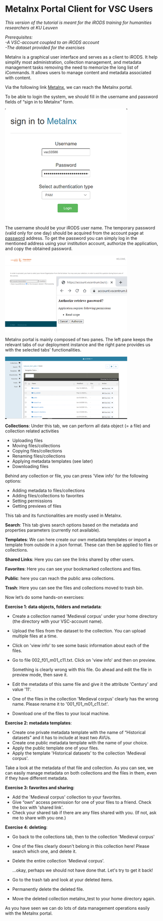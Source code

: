 # Metalnx Portal Client for VSC Users
*This version of the tutorial is meant for the iRODS training for humanities researchers at KU Leuven*

*Prerequisites:*  
*-A VSC-account coupled to an iRODS account*  
*-The dataset provided for the exercises*

Metalnx is a graphical user interface and serves as a client to iRODS. It help simplify most administration, collection management, and metadata management tasks removing the need to memorize the long list of iCommands. It allows users to manage content and metadata associated with content.

Via the following link [Metalnx](https://icts-p-hpc-metalnx.cloud.icts.kuleuven.be/metalnx/login/), we can reach the Metalnx portal. 

To be able to login the system, we should fill in the username and password fields of “sign in to Metalnx” form.

<img align="center" src="img/metalnx_login.png" width="400px">

The username should be your iRODS user name. The temporary password (valid only for one day) should be acquired from the account page at [password](https://vsc-passwd.icts.kuleuven.be) address. To get the password you can simply log in the mentioned address using your institution account, authorize the application, and copy the obtained password.

<img align="center" src="img/metalnx_password.png" width="400px">

Metalnx portal is mainly composed of two panes. The left pane keeps the relevant tabs of our deployment instance and the right pane provides us with the selected tabs’ functionalities.

<img align="center" src="img/metalnx_general.png" width="400px">

**Collections**: Under this tab, we can perform all data object (= a file) and collection related activities
 
- Uploading files  
- Moving files/collections  
- Copying files/collections  
- Renaming files/collections  
- Applying metadata templates (see later)  
- Downloading files  

Behind any collection or file, you can press 'View info' for the following options:

- Adding metadata to files/collections  
- Adding files/collections to favorites  
- Setting permissions  
- Getting previews of files  

This tab and its functionalities are mostly used in Metalnx.

**Search**: This tab gives search options based on the metadata and properties parameters (currently not available).

**Templates**: We can here create our own metadata templates or import a template from outside in a json format. These can then be applied to files or collections.

**Shared Links**: Here you can see the links shared by other users.

**Favorites**: Here you can see your bookmarked collections and files.

**Public**: here you can reach the public area collections.

**Trash**: Here you can see the files and collections moved to trash bin.

Now let’s do some hands-on exercises:

**Exercise 1: data objects, folders and metadata**:

- Create a collection named 'Medieval corpus' under your home directory (the directory with your VSC-account name).
- Upload the files from the dataset to the collection. You can upload multiple files at a time.
- Click on 'view info' to see some basic information about each of the files.
- Go to file 002_f01_m01_c11.txt. Click on 'view info' and then on preview.

  Something is clearly wrong  with this file. Go ahead and edit the file in preview mode, then save it.
  
- Edit the metadata of this same file and give it the attribute 'Century' and value '11'.
- One of the files in the collection 'Medieval corpus' clearly has the wrong name. Please rename it to '001_f01_m01_c11.txt'.
- Download one of the files to your local machine.

 **Exercise 2: metadata templates**:

- Create one private metadata template with the name of “Historical datasets” and it has to include at least two AVUs.
- Create one public metadata template with the name of your choice.
- Apply the public template one of your files.
- Apply the template 'Historical datasets' to the collection 'Medieval corpus'.

Take a look at the metadata of that file and collection. As you can see, we can easily manage metadata on both collections and the files in them, even if they have different metadata.

**Exercise 3: favorites and sharing**:

- Add the 'Medieval corpus' collection to your favorites.
- Give “own” access permission for one of your files to a friend. Check the box with 'shared link'.
- Check your shared tab if there are any files shared with you. (If not, ask me to share with you one.)

**Exercise 4: deleting**:
- Go back to the collections tab, then to the collection 'Medieval corpus'
- One of the files clearly doesn't belong in this collection here! Please search which one, and delete it. 
- Delete the entire collection 'Medieval corpus'.

  ...okay, perhaps we should not have done that. Let's try to get it back!
  
- Go to the trash tab and look at your deleted items.
- Permanently delete the deleted file.
- Move the deleted collection metalnx_test to your home directory again.

As you have seen we can do lots of data management operations easily with the Metalnx portal.

